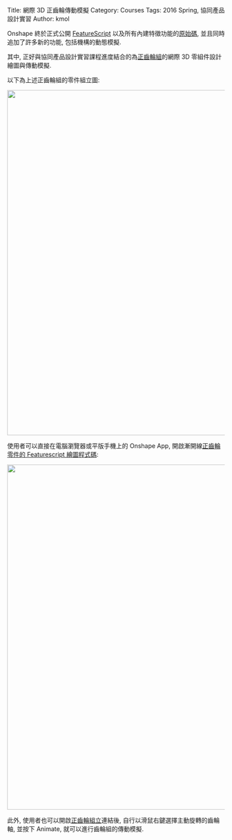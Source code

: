 Title: 網際 3D 正齒輪傳動模擬
Category: Courses
Tags: 2016 Spring, 協同產品設計實習
Author: kmol

Onshape 終於正式公開 <a href="https://www.onshape.com/featurescript">FeatureScript</a> 以及所有內建特徵功能的<a href="https://cad.onshape.com/documents/5749364ce4b0f60f1b7940fe/w/925a5467b6e725168eb9c993/e/ff3b765aacc32576f893ed23">原始碼</a>, 並且同時追加了許多新的功能, 包括機構的動態模擬.

<!-- PELICAN_END_SUMMARY -->

其中, 正好與協同產品設計實習課程進度結合的為<a href="https://cad.onshape.com/documents/57494152e4b05f50e871a72c/w/a4a3f09939bf1f43a8e4f133/e/8b09d1743dcc794c5c38e7ab">正齒輪組</a>的網際 3D 零組件設計繪圖與傳動模擬.

以下為上述正齒輪組的零件組立圖:

<image src="http://chiamingyen.github.io/kmolab_data/files/201605/onshape_spur_gear_demo.png" width="800" />

使用者可以直接在電腦瀏覽器或平版手機上的 Onshape App, 開啟漸開線<a href="https://cad.onshape.com/documents/57494152e4b05f50e871a72c/w/a4a3f09939bf1f43a8e4f133/e/2923cd50930798d8999b2ef0">正齒輪零件的 Featurescript 繪圖程式碼</a>:

<image src="http://chiamingyen.github.io/kmolab_data/files/201605/onshape_spur_gear_featurescript.png" width="800" />

此外, 使用者也可以開啟<a href="https://cad.onshape.com/documents/57494152e4b05f50e871a72c/w/a4a3f09939bf1f43a8e4f133/e/8b09d1743dcc794c5c38e7ab">正齒輪組立</a>連結後, 自行以滑鼠右鍵選擇主動旋轉的齒輪軸, 並按下 Animate, 就可以進行齒輪組的傳動模擬.

